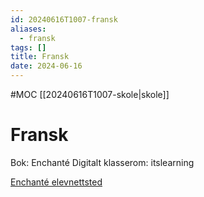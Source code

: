 ```yaml
---
id: 20240616T1007-fransk
aliases:
  - fransk
tags: []
title: Fransk
date: 2024-06-16
---
```


#MOC [[20240616T1007-skole|skole]]

# Fransk

Bok: Enchanté
Digitalt klasserom: itslearning

[Enchanté elevnettsted](https://enchante.cappelendamm.no/)
